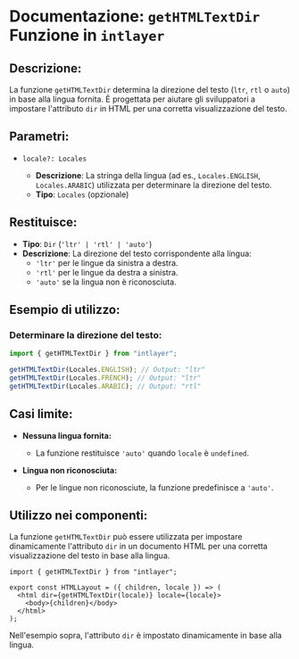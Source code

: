 # Documentazione: `getHTMLTextDir` Funzione in `intlayer`

## Descrizione:

La funzione `getHTMLTextDir` determina la direzione del testo (`ltr`, `rtl` o `auto`) in base alla lingua fornita. È progettata per aiutare gli sviluppatori a impostare l'attributo `dir` in HTML per una corretta visualizzazione del testo.

## Parametri:

- `locale?: Locales`

  - **Descrizione**: La stringa della lingua (ad es., `Locales.ENGLISH`, `Locales.ARABIC`) utilizzata per determinare la direzione del testo.
  - **Tipo**: `Locales` (opzionale)

## Restituisce:

- **Tipo**: `Dir` (`'ltr' | 'rtl' | 'auto'`)
- **Descrizione**: La direzione del testo corrispondente alla lingua:
  - `'ltr'` per le lingue da sinistra a destra.
  - `'rtl'` per le lingue da destra a sinistra.
  - `'auto'` se la lingua non è riconosciuta.

## Esempio di utilizzo:

### Determinare la direzione del testo:

```typescript
import { getHTMLTextDir } from "intlayer";

getHTMLTextDir(Locales.ENGLISH); // Output: "ltr"
getHTMLTextDir(Locales.FRENCH); // Output: "ltr"
getHTMLTextDir(Locales.ARABIC); // Output: "rtl"
```

## Casi limite:

- **Nessuna lingua fornita:**

  - La funzione restituisce `'auto'` quando `locale` è `undefined`.

- **Lingua non riconosciuta:**
  - Per le lingue non riconosciute, la funzione predefinisce a `'auto'`.

## Utilizzo nei componenti:

La funzione `getHTMLTextDir` può essere utilizzata per impostare dinamicamente l'attributo `dir` in un documento HTML per una corretta visualizzazione del testo in base alla lingua.

```tsx
import { getHTMLTextDir } from "intlayer";

export const HTMLLayout = ({ children, locale }) => (
  <html dir={getHTMLTextDir(locale)} locale={locale}>
    <body>{children}</body>
  </html>
);
```

Nell'esempio sopra, l'attributo `dir` è impostato dinamicamente in base alla lingua.
